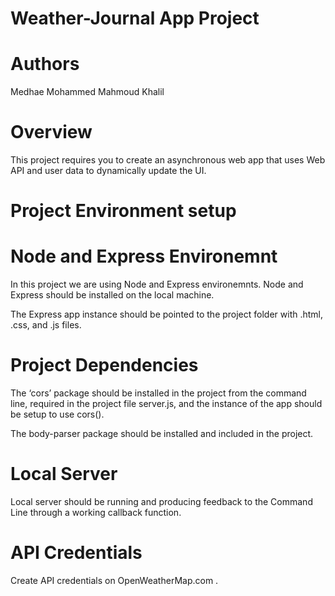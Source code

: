 # Weather-Journal App Project

# Authors

Medhae Mohammed Mahmoud Khalil

# Overview
This project requires you to create an asynchronous web app that uses Web API and user data to dynamically update the UI. 

# Project Environment setup
# Node and Express Environemnt
In this project we are using Node and Express environemnts. Node and Express should be installed on the local machine. 

The Express app instance should be pointed to the project folder with .html, .css, and .js files.

# Project Dependencies
The ‘cors’ package should be installed in the project from the command line, required in the project file server.js, and the instance of the app should be setup to use cors().

The body-parser package should be installed and included in the project.

# Local Server
Local server should be running and producing feedback to the Command Line through a working callback function.

# API Credentials
Create API credentials on OpenWeatherMap.com .

